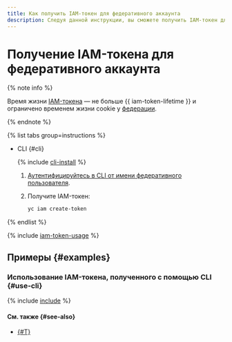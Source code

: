 ```yaml
---
title: Как получить IAM-токен для федеративного аккаунта
description: Следуя данной инструкции, вы сможете получить IAM-токен для федеративного аккаунта.
---
```


# Получение IAM-токена для федеративного аккаунта

{% note info %}

Время жизни [IAM-токена](../../../iam/concepts/authorization/iam-token.md) — не больше {{ iam-token-lifetime }} и ограничено временем жизни cookie у [федерации](../../../organization/concepts/add-federation.md).

{% endnote %}

{% list tabs group=instructions %}

- CLI {#cli}

  {% include [cli-install](../../../_includes/cli-install.md) %}

  1. [Аутентифицируйтесь в CLI от имени федеративного пользователя](../../../cli/operations/authentication/federated-user.md).

  1. Получите IAM-токен:

      ```bash
      yc iam create-token
      ```

{% endlist %}

{% include [iam-token-usage](../../../_includes/iam-token-usage.md) %}

## Примеры {#examples}

### Использование IAM-токена, полученного с помощью CLI {#use-cli}

{% include [include](../../../_includes/iam/iam-token-usage-examples.md) %}

#### См. также {#see-also}

* [{#T}](./revoke-iam-token.md)